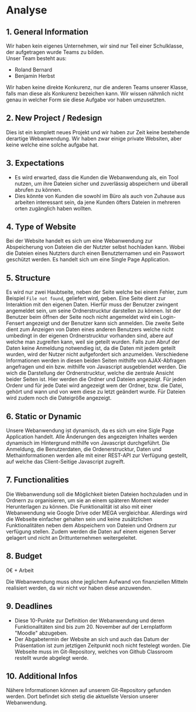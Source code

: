 Analyse
=======

## 1. General Information
Wir haben kein eigenes Unternehmen, wir sind nur Teil einer Schulklasse, der
aufgetragen wurde Teams zu bilden. <br>
Unser Team besteht aus:
- Roland Bernard
- Benjamin Herbst

Wir haben keine direkte Konkurenz, nur die anderen Teams unserer Klasse,
falls man diese als Konkurenz bezeichen kann. Wir wissen nähmlich nicht genau
in welcher Form sie diese Aufgabe vor haben umzusetzten.

## 2. New Project / Redesign
Dies ist ein komplett neues Projekt und wir haben zur Zeit keine bestehende 
derartige Webanwendung. Wir haben zwar einige private Websiten, aber keine 
welche eine solche aufgabe hat.

## 3. Expectations
- Es wird erwarted, dass die Kunden die Webanwendung als, ein Tool nutzen, um 
ihre Dateien sicher und zuverlässig abspeichern und überall abrufen zu können.
- Dies könnte von Kunden die sowohl im Büro als auch von Zuhause aus arbeiten
interessant sein, da jene Kunden öfters Dateien in mehreren orten zugänglich
haben wollten.

## 4. Type of Website
Bei der Website handelt es sich um eine Webanwendung zur Abspeicherung von
Dateien die der Nutzter selbst hochladen kann. Wobei die Dateien eines Nutzters
durch einen Benutzternamen und ein Passwort geschützt werden. Es handelt sich um
eine Single Page Application.

## 5. Structure
Es wird nur zwei Haubtseite, neben der Seite welche bei einem Fehler, zum
Beispiel `File not found`, geliefert wird, geben. Eine Seite dient zur
Interaktion mit den eigenen Daten. Hierfür muss der Benutzer zwingent angemeldet
sein, um seine Ordnerstrucktur darstellen zu können. Ist der Benutzer beim
öffnen der Seite noch nicht angemeldet wird ein Login-Fensert angezeigt und der
Benutzer kann sich anmelden.
Die zweite Seite dient zum Anzeigen von Daten eines anderen Benutzers welche
nicht umbedingt in der eigenen Ordnerstrucktur vorhanden sind, abere auf welche
man zugreifen kann, weil sie geteilt wurden. Falls zum Abruf der Daten keine
Anmeldung notwendieg ist, da die Daten mit jedem geteilt wurden, wird der Nutzer
nicht aufgefordert sich anzumelden.
Verschiedene Informationen werden in diesen beiden Seiten mithilfe von
AJAX-Abfragen angefragen und ein bzw. mithilfe von Javascript ausgeblendet
werden.
Die wich die Darstellung der Ordnerstrucktur, 
welche die zentrale Ansicht beider Seiten ist. Hier werden die Ordner und
Dateien angezeigt. Für jeden Ordenr und für jede Datei wird angezeigt wem der
Ordner, bzw. die Datei, gehört und wann und von wem diese zu letzt geändert
wurde. Für Dateien wird zudem noch die Dateigröße angezeigt.

## 6. Static or Dynamic
Unsere Webanwendung ist dynamisch, da es sich um eine Sigle Page Application
handelt. Alle Änderungen des angezeigten Inhaltes werden dynamisch im
Hintergrund mithilfe von Javascript durchgeführt. Die Anmeldung, die
Benutzerdaten, die Ordenerstrucktur, Daten und Methainformationen werden alle
mit einer REST-API zur Verfügung gestellt, auf welche das Client-Seitige
Javascript zugreift.

## 7. Functionalities
Die Webanwendung soll die Möglichkeit bieten Dateien hochzuladen und in Ordnern
zu organisieren, um sie an einem späteren Moment wieder Herunterlagen zu können.
Die Funktionalität ist also mit einer Webanwendung wie Google Drive oder MEGA
vergleichbar. Allerdings wird die Webseite einfacher gehalten sein und keine
zusätzlichen Funktionalitäten neben dem Abspeichern von Dateien und Ordnern zur
verfügung stellen. Zudem werden die Daten auf einem eigenen Server gelagert und
nicht an Drittunternehmen weitergeleitet.

## 8. Budget
0€ + Arbeit

Die Webanwendung muss ohne jeglichem Aufwand von finanziellen Mitteln realisiert
werden, da wir nicht vor haben diese anzuwenden.

## 9. Deadlines
- Diese 10-Punkte zur Definition der Webanwendung und deren Funktionalitäten
sind bis zum 20. November auf der Lernplatform "Moodle" abzugeben.
- Der Abgabetermin der Website an sich und auch das Datum der Präsentation ist
zum jetztigen Zeitpunkt noch nicht festelegt worden. Die Webseite muss im
Git-Repository, welches von Github Classroom restellt wurde abgelegt werde.

## 10. Additional Infos
Nähere Informationen können auf unserem Git-Repository gefunden werden. Dort
befindet sich stetig die aktuellste Version unserer Webanwendung.
